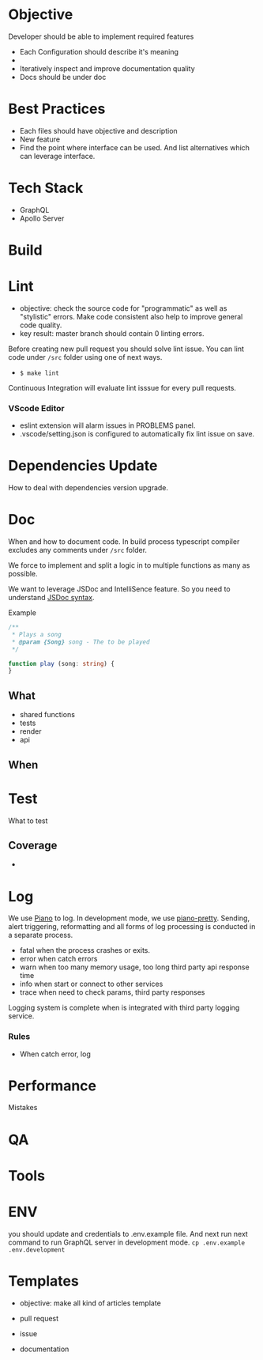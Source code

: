 # Objective
Developer should be able to implement required features

- Each Configuration should describe it's meaning
- 
- Iteratively inspect and improve documentation quality
- Docs should be under doc  

# Best Practices
- Each files should have objective and description
- New feature
- Find the point where interface can be used. And list alternatives which can leverage interface.

# Tech Stack
- GraphQL
- Apollo Server

# Build

# Lint
- objective: check the source code for "programmatic" as well as "stylistic" errors. Make code consistent also help to improve general code quality.
- key result:
master branch should contain 0 linting errors.

Before creating new pull request you should solve lint issue. You can lint code under `/src` folder using one of next ways.
- `$ make lint`

Continuous Integration will evaluate lint isssue for every pull requests.

### VScode Editor
- eslint extension will alarm issues in PROBLEMS panel.
- .vscode/setting.json is configured to automatically fix lint issue on save.

# Dependencies Update
How to deal with dependencies version upgrade.

# Doc
When and how to document code.
In build process typescript compiler excludes any comments under `/src` folder.

We force to implement and split a logic in to multiple functions as many as possible.

We want to leverage JSDoc and IntelliSence feature. So you need to understand [JSDoc syntax](https://devhints.io/jsdoc).

Example
```typescript
/**
 * Plays a song
 * @param {Song} song - The to be played
 */

function play (song: string) {
}
```

## What

- shared functions
- tests
- render
- api

## When

## 

# Test
What to test


## Coverage
- 

# Log
We use [Piano](https://github.com/pinojs/pino) to log. In development mode, we use [piano-pretty](https://github.com/pinojs/pino-pretty). Sending, alert triggering, reformatting and all forms of log processing is conducted in a separate process.

- fatal when the process crashes or exits.
- error when catch errors
- warn when too many memory usage, too long third party api response time
- info when start or connect to other services
- trace when need to check params, third party responses

Logging system is complete when is integrated with third party logging service.

### Rules
- When catch error, log 

# Performance
Mistakes

# QA

# Tools

# ENV
you should update and credentials to .env.example file. And next run next command to run GraphQL server in development mode.
`cp .env.example .env.development` 

# Templates
- objective: make all kind of articles template 

- pull request
- issue
- documentation
